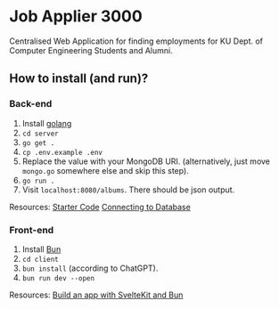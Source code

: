 # Job Applier 3000

Centralised Web Application for finding employments for
KU Dept. of Computer Engineering Students and Alumni.

## How to install (and run)?

### Back-end

1. Install [golang](https://go.dev/)
1. `cd server`
1. `go get .`
1. `cp .env.example .env`
1. Replace the value with your MongoDB URI.
(alternatively, just move `mongo.go` somewhere else and skip this step).
1. `go run .`
1. Visit `localhost:8080/albums`. There should be json output.

Resources:
[Starter Code](https://go.dev/doc/tutorial/web-service-gin)
[Connecting to Database](https://www.slingacademy.com/article/securely-storing-secrets-with-environment-variables-in-go/)

### Front-end

1. Install [Bun](https://bun.sh)
1. `cd client`
1. `bun install` (according to ChatGPT).
1. `bun run dev --open`

Resources:
[Build an app with SvelteKit and Bun](https://bun.com/guides/ecosystem/sveltekit)
